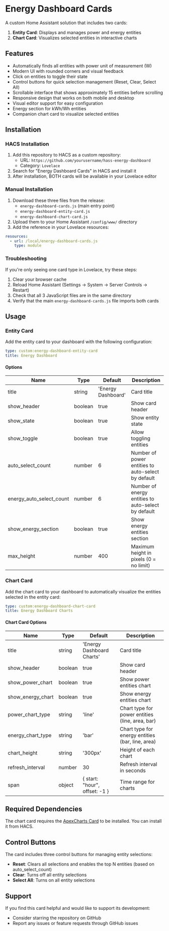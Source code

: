 # Energy Dashboard Cards

A custom Home Assistant solution that includes two cards:
1. **Entity Card**: Displays and manages power and energy entities
2. **Chart Card**: Visualizes selected entities in interactive charts

## Features

- Automatically finds all entities with power unit of measurement (W)
- Modern UI with rounded corners and visual feedback
- Click on entities to toggle their state
- Control buttons for quick selection management (Reset, Clear, Select All)
- Scrollable interface that shows approximately 15 entities before scrolling
- Responsive design that works on both mobile and desktop
- Visual editor support for easy configuration
- Energy section for kWh/Wh entities
- Companion chart card to visualize selected entities

## Installation

### HACS Installation
1. Add this repository to HACS as a custom repository:
   - URL: `https://github.com/yourusername/hass-energy-dashboard`
   - Category: `Lovelace`
2. Search for "Energy Dashboard Cards" in HACS and install it
3. After installation, BOTH cards will be available in your Lovelace editor

### Manual Installation
1. Download these three files from the release:
   - `energy-dashboard-cards.js` (main entry point)
   - `energy-dashboard-entity-card.js`
   - `energy-dashboard-chart-card.js`
2. Upload them to your Home Assistant `/config/www/` directory
3. Add the reference in your Lovelace resources:
```yaml
resources:
  - url: /local/energy-dashboard-cards.js
    type: module
```

### Troubleshooting
If you're only seeing one card type in Lovelace, try these steps:
1. Clear your browser cache
2. Reload Home Assistant (Settings → System → Server Controls → Restart)
3. Check that all 3 JavaScript files are in the same directory
4. Verify that the main `energy-dashboard-cards.js` file imports both cards

## Usage

### Entity Card

Add the entity card to your dashboard with the following configuration:

```yaml
type: custom:energy-dashboard-entity-card
title: Energy Dashboard
```

#### Options

| Name | Type | Default | Description |
|------|------|---------|-------------|
| title | string | 'Energy Dashboard' | Card title |
| show_header | boolean | true | Show card header |
| show_state | boolean | true | Show entity state |
| show_toggle | boolean | true | Allow toggling entities |
| auto_select_count | number | 6 | Number of power entities to auto-select by default |
| energy_auto_select_count | number | 6 | Number of energy entities to auto-select by default |
| show_energy_section | boolean | true | Show energy entities section |
| max_height | number | 400 | Maximum height in pixels (0 = no limit) |

### Chart Card

Add the chart card to your dashboard to automatically visualize the entities selected in the entity card:

```yaml
type: custom:energy-dashboard-chart-card
title: Energy Dashboard Charts
```

#### Chart Card Options

| Name | Type | Default | Description |
|------|------|---------|-------------|
| title | string | 'Energy Dashboard Charts' | Card title |
| show_header | boolean | true | Show card header |
| show_power_chart | boolean | true | Show power entities chart |
| show_energy_chart | boolean | true | Show energy entities chart |
| power_chart_type | string | 'line' | Chart type for power entities (line, area, bar) |
| energy_chart_type | string | 'bar' | Chart type for energy entities (bar, line, area) |
| chart_height | string | '300px' | Height of each chart |
| refresh_interval | number | 30 | Refresh interval in seconds |
| span | object | { start: "hour", offset: -1 } | Time range for charts |

## Required Dependencies

The chart card requires the [ApexCharts Card](https://github.com/RomRider/apexcharts-card) to be installed. You can install it from HACS.

## Control Buttons

The card includes three control buttons for managing entity selections:

- **Reset**: Clears all selections and enables the top N entities (based on auto_select_count)
- **Clear**: Turns off all entity selections
- **Select All**: Turns on all entity selections

## Support

If you find this card helpful and would like to support its development:
- Consider starring the repository on GitHub
- Report any issues or feature requests through GitHub issues
